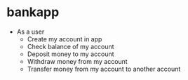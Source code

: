 # bankapp

- As a user 
  - Create my account in app
  - Check balance of my account
  - Deposit money to my account
  - Withdraw money from my account
  - Transfer money from my account to another account
  
  
